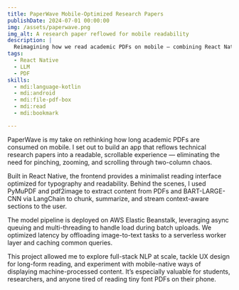 ```yaml
---
title: PaperWave Mobile-Optimized Research Papers
publishDate: 2024-07-01 00:00:00
img: /assets/paperwave.png
img_alt: A research paper reflowed for mobile readability
description: |
  Reimagining how we read academic PDFs on mobile — combining React Native, PyMuPDF, and BART summarization into a seamless mobile-first paper reader.
tags:
  - React Native
  - LLM
  - PDF
skills:
  - mdi:language-kotlin
  - mdi:android
  - mdi:file-pdf-box
  - mdi:read
  - mdi:bookmark

---
```


PaperWave is my take on rethinking how long academic PDFs are consumed on mobile. I set out to build an app that reflows technical research papers into a readable, scrollable experience — eliminating the need for pinching, zooming, and scrolling through two-column chaos.

Built in React Native, the frontend provides a minimalist reading interface optimized for typography and readability. Behind the scenes, I used PyMuPDF and pdf2image to extract content from PDFs and BART-LARGE-CNN via LangChain to chunk, summarize, and stream context-aware sections to the user.

The model pipeline is deployed on AWS Elastic Beanstalk, leveraging async queuing and multi-threading to handle load during batch uploads. We optimized latency by offloading image-to-text tasks to a serverless worker layer and caching common queries.

This project allowed me to explore full-stack NLP at scale, tackle UX design for long-form reading, and experiment with mobile-native ways of displaying machine-processed content. It’s especially valuable for students, researchers, and anyone tired of reading tiny font PDFs on their phone.

